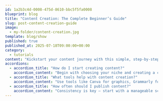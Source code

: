 ```yaml
---
id: 1a2b3c4d-0008-475d-8610-bbc5f5fa0008
blueprint: blog
title: "Content Creation: The Complete Beginner’s Guide"
slug: post-content-creation-guide
image:
  - my-folder/content-creation.jpg
template: blog/show
published: true
published_at: 2025-07-18T09:00:00+00:00
category:
  - tutorials
content: "Kickstart your content journey with this simple, step-by-step guide to blogging and video creation."
accordions:
  - accordion_title: "How do I start creating content?"
    accordion_content: "Begin with choosing your niche and creating a content plan aligned with your audience."
  - accordion_title: "What tools help with content creation?"
    accordion_content: "Use tools like Canva for graphics, Grammarly for writing, and OBS Studio for video recording."
  - accordion_title: "How often should I publish content?"
    accordion_content: "Consistency is key — start with a manageable schedule like one blog or video per week."
---
```

